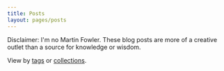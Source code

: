 ```yaml
---
title: Posts
layout: pages/posts
---
```


Disclaimer: I'm no Martin Fowler. These blog posts are more of a creative outlet
than a source for knowledge or wisdom.

View by [tags](/tags) or [collections](/collections).
